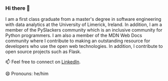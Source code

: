 ### Hi there 👋

I am a first class graduate from a master's degree in software engineering with data analytics at the University of Limerick, Ireland. In addition, I am a member of the PySlackers community which is an inclusive community for Python programmers. I am also a member of the MDN Web Docs community where I contribute to making an outstanding resource for developers who use the open web technologies. In addition, I contribute to open source projects such as Flask.

📫 Feel free to connect on [LinkedIn](https://www.linkedin.com/in/dkmdebugin/).

😄 Pronouns: he/him

